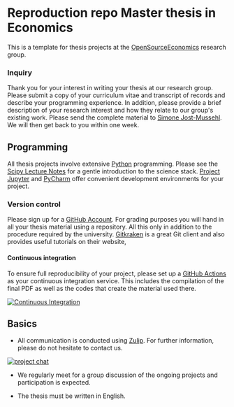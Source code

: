 # Reproduction repo Master thesis in Economics

This is a template for thesis projects at the [OpenSourceEconomics](https://github.com/OpenSourceEconomics) research group.

### Inquiry

Thank you for your interest in writing your thesis at our research group. Please submit a copy of your curriculum vitae and transcript of records and describe your programming experience. In addition, please provide a brief description of your research interest and how they relate to our group's existing work. Please send the complete material to [Simone Jost-Mussehl](https://www.iame.uni-bonn.de/people/jost-mussehl). We will then get back to you within one week.

## Programming

All thesis projects involve extensive [Python](https://www.python.org) programming. Please see the [Scipy Lecture Notes](https://scipy-lectures.org/) for a gentle introduction to the science stack. [Project Jupyter](https://jupyter.org) and  [PyCharm](https://www.jetbrains.com/pycharm) offer convenient development environments for your project.

### Version control

Please sign up for a [GitHub Account](http://github.com). For grading purposes you will hand in all your thesis material using a repository. All this only in addition to the procedure required by the university. [Gitkraken](https://www.gitkraken.com/git-client) is a great Git client and also provides useful tutorials on their website,

#### Continuous integration

To ensure full reproducibility of your project, please set up a [GitHub Actions](https://help.github.com/en/actions) as your continuous integration service. This includes the compilation of the final PDF as well as the codes that create the material used there.

[![Continuous Integration](https://github.com/HumanCapitalAnalysis/template-thesis-project/workflows/Continuous%20Integration/badge.svg)](https://github.com/HumanCapitalAnalysis/template-thesis-project/actions)

## Basics

* All communication is conducted using [Zulip](https://zulipchat.com/). For further information, please do not hesitate to contact us.

[![project chat](https://img.shields.io/badge/zulip-join_chat-brightgreen.svg)](https://hca.zulipchat.com/)

* We regularly meet for a group discussion of the ongoing projects and participation is expected.

* The thesis must be written in English.